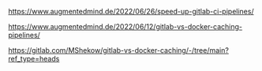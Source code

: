

https://www.augmentedmind.de/2022/06/26/speed-up-gitlab-ci-pipelines/

https://www.augmentedmind.de/2022/06/12/gitlab-vs-docker-caching-pipelines/

https://gitlab.com/MShekow/gitlab-vs-docker-caching/-/tree/main?ref_type=heads